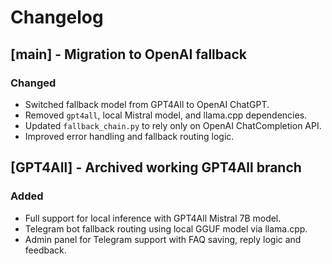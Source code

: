 # Changelog

## [main] - Migration to OpenAI fallback
### Changed
- Switched fallback model from GPT4All to OpenAI ChatGPT.
- Removed `gpt4all`, local Mistral model, and llama.cpp dependencies.
- Updated `fallback_chain.py` to rely only on OpenAI ChatCompletion API.
- Improved error handling and fallback routing logic.

## [GPT4All] - Archived working GPT4All branch
### Added
- Full support for local inference with GPT4All Mistral 7B model.
- Telegram bot fallback routing using local GGUF model via llama.cpp.
- Admin panel for Telegram support with FAQ saving, reply logic and feedback.
